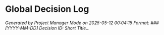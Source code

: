 # Global Decision Log
*Generated by Project Manager Mode on 2025-05-12 00:04:15*
*Format: ### [YYYY-MM-DD] Decision ID: Short Title...*